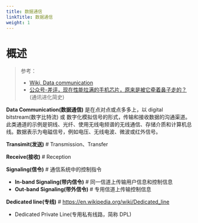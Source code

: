 ```yaml
---
title: 数据通信
linkTitle: 数据通信
weight: 1
---
```


# 概述

> 参考：
>
> - [Wiki, Data communication](https://en.wikipedia.org/wiki/Data_communication)
> - [公众号-差评，现在性能拉满的手机芯片，原来是被它牵着鼻子走的？](https://mp.weixin.qq.com/s/o6itXyzQOHO3D3ULD14DIQ)(通讯进化简史)

**Data Communication(数据通信)** 是在点对点或点多多上，以 digital bitstream(数字比特流) 或 数字化模拟信号的形式，传输和接收数据的沟通渠道。此类通道的示例是铜线、光纤、使用无线电频谱的无线通信、存储介质和计算机总线。数据表示为电磁信号，例如电压、无线电波、微波或红外信号。

**Transimit(发送)** # Transmission、Transfer

**Receive(接收)** # Reception

**Signaling(信令)** # 通信系统中的控制指令

- **In-band Signaling(带内信令)** # 同一信道上传输用户信息和控制信息
- **Out-band Signaling(带外信令)** # 专用信道上传输控制信息

**Dedicated line(专线)** # https://en.wikipedia.org/wiki/Dedicated_line

- Dedicated Private Line(专用私有线路，简称 DPL)

